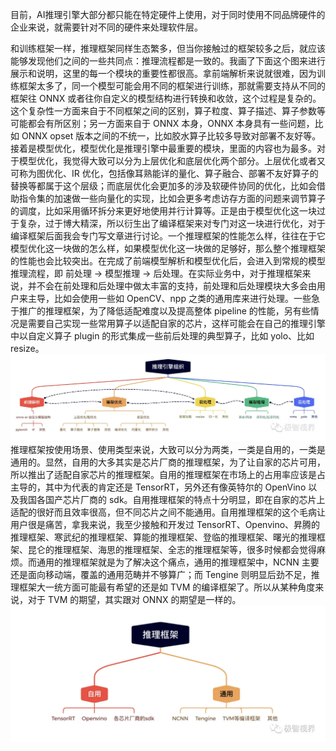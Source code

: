 
目前，AI推理引擎大部分都只能在特定硬件上使用，对于同时使用不同品牌硬件的企业来说，就需要针对不同的硬件来处理软件层。

和训练框架一样，推理框架同样生态繁多，但当你接触过的框架较多之后，就应该能够发现他们之间的一些共同点：推理流程都是一致的。我画了下面这个图来进行展示和说明，这里的每一个模块的重要性都很高。拿前端解析来说就很难，因为训练框架太多了，同一个模型可能会用不同的框架进行训练，那就需要支持从不同的框架往 ONNX 或者往你自定义的模型结构进行转换和收敛，这个过程是复杂的。这个复杂性一方面来自于不同框架之间的区别，算子粒度、算子描述、算子参数等可能都会有所区别；另一方面来自于 ONNX 本身，ONNX 本身具有一些问题，比如 ONNX opset 版本之间的不统一，比如胶水算子比较多导致对部署不友好等。接着是模型优化，模型优化是推理引擎中最重要的模块，里面的内容也为最多。对于模型优化，我觉得大致可以分为上层优化和底层优化两个部分。上层优化或者又可称为图优化、IR 优化，包括像耳熟能详的量化、算子融合、部署不友好算子的替换等都属于这个层级；而底层优化会更加多的涉及软硬件协同的优化，比如会借助指令集的加速做一些向量化的实现，比如会更多考虑访存方面的问题来调节算子的调度，比如采用循环拆分来更好地使用并行计算等。正是由于模型优化这一块过于复杂，过于博大精深，所以衍生出了编译框架来对专门对这一块进行优化，对于编译框架后面我会专门写文章进行讨论。一个推理框架的性能怎么样，往往在于它模型优化这一块做的怎么样，如果模型优化这一块做的足够好，那么整个推理框架的性能也会比较突出。在完成了前端模型解析和模型优化后，会进入到常规的模型推理流程，即 前处理 -> 模型推理 -> 后处理。在实际业务中，对于推理框架来说，并不会在前处理和后处理中做太丰富的支持，前处理和后处理模块大多会由用户来主导，比如会使用一些如 OpenCV、npp 之类的通用库来进行处理。一些急于推广的推理框架，为了降低适配难度以及提高整体 pipeline 的性能，另有些情况是需要自己实现一些常用算子以适配自家的芯片，这样可能会在自己的推理引擎中以自定义算子 plugin 的形式集成一些前后处理的典型算子，比如 yolo、比如 resize。
![image.png](https://raw.githubusercontent.com/KrealHtz/NoteImage/master/data/202405081501652.png)
推理框架按使用场景、使用类型来说，大致可以分为两类，一类是自用的，一类是通用的。显然，自用的大多其实是芯片厂商的推理框架，为了让自家的芯片可用，所以推出了适配自家芯片的推理框架。自用的推理框架在市场上的占用率应该是占主导的，其中为代表的肯定还是 TensorRT，另外还有像英特尔的 OpenVino 以及我国各国产芯片厂商的 sdk。自用推理框架的特点十分明显，即在自家的芯片上适配的很好而且效率很高，但不同芯片之间不能通用。自用推理框架的这个毛病让用户很是痛苦，拿我来说，我至少接触和开发过 TensorRT、Openvino、昇腾的推理框架、寒武纪的推理框架、算能的推理框架、登临的推理框架、曙光的推理框架、昆仑的推理框架、海思的推理框架、全志的推理框架等，很多时候都会觉得麻烦。而通用的推理框架就是为了解决这个痛点，通用的推理框架中，NCNN 主要还是面向移动端，覆盖的通用范畴并不够算广；而 Tengine 则明显后劲不足，推理框架大一统方面可能最有希望的还是如 TVM 的编译框架了。所以从某种角度来说，对于 TVM 的期望，其实跟对 ONNX 的期望是一样的。
![image.png](https://raw.githubusercontent.com/KrealHtz/NoteImage/master/data/202405081501300.png)
